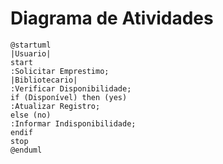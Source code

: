 # Diagrama de Atividades

```plantuml
@startuml
|Usuario|
start
:Solicitar Emprestimo;
|Bibliotecario|
:Verificar Disponibilidade;
if (Disponível) then (yes)
:Atualizar Registro;
else (no)
:Informar Indisponibilidade;
endif
stop
@enduml
